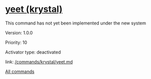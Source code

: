 # [yeet (krystal)](/commands/krystal/yeet.md)

This command has not yet been implemented under the new system

Version: 1.0.0

Priority: 10

Activator type: deactivated

link: [/commands/krystal/yeet.md](/commands/krystal/yeet.md)



[All commands](/commands.md)